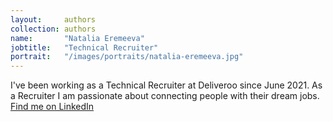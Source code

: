 ```yaml
---
layout:     authors
collection: authors
name:       "Natalia Eremeeva"
jobtitle:   "Technical Recruiter"
portrait:   "/images/portraits/natalia-eremeeva.jpg"
---
```


I've been working as a Technical Recruiter at Deliveroo since June 2021. As a Recruiter I am passionate about connecting people with their dream jobs. [Find me on LinkedIn](https://www.linkedin.com/in/natalia-eremeeva-55148415b/)
